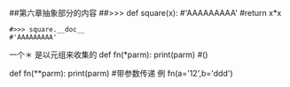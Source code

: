 ##第六章抽象部分的内容
	##>>> def square(x):
	#'AAAAAAAAA'
	#return x*x

	#>>> square.__doc__
	#'AAAAAAAAA'

一个＊ 是以元组来收集的
def fn(*parm):
    print(parm) #()

def fn(**parm):
    print(parm) #带参数传递 例 fn(a='12',b='ddd')

